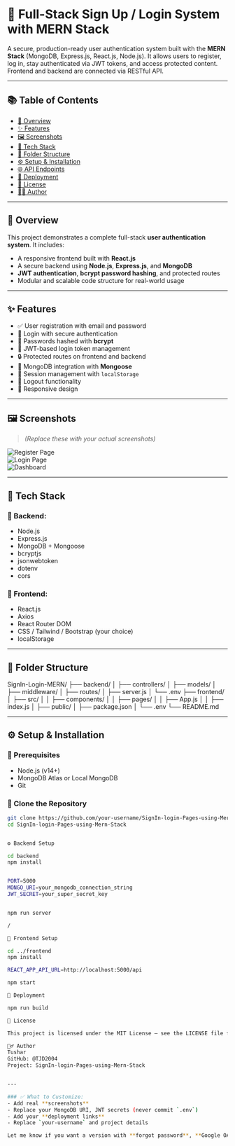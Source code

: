 # 🔐 Full-Stack Sign Up / Login System with MERN Stack

A secure, production-ready user authentication system built with the **MERN Stack** (MongoDB, Express.js, React.js, Node.js). It allows users to register, log in, stay authenticated via JWT tokens, and access protected content. Frontend and backend are connected via RESTful API.

---

## 📚 Table of Contents

- [📄 Overview](#-overview)
- [✨ Features](#-features)
- [🖼️ Screenshots](#️-screenshots)
- [🧱 Tech Stack](#-tech-stack)
- [📂 Folder Structure](#-folder-structure)
- [⚙️ Setup & Installation](#️-setup--installation)
- [🌐 API Endpoints](#-api-endpoints)
- [🚀 Deployment](#-deployment)
- [📜 License](#-license)
- [🙋‍♂️ Author](#-author)

---

## 📄 Overview

This project demonstrates a complete full-stack **user authentication system**. It includes:

- A responsive frontend built with **React.js**
- A secure backend using **Node.js**, **Express.js**, and **MongoDB**
- **JWT authentication**, **bcrypt password hashing**, and protected routes
- Modular and scalable code structure for real-world usage

---

## ✨ Features

- ✅ User registration with email and password
- 🔐 Login with secure authentication
- 🔄 Passwords hashed with **bcrypt**
- 🪪 JWT-based login token management
- 🔒 Protected routes on frontend and backend
- 💾 MongoDB integration with **Mongoose**
- 🧠 Session management with `localStorage`
- 🔁 Logout functionality
- 📱 Responsive design

---

## 🖼️ Screenshots

> *(Replace these with your actual screenshots)*

![Register Page](screenshots/register.png)  
![Login Page](screenshots/login.png)  
![Dashboard](screenshots/dashboard.png)

---

## 🧱 Tech Stack

### 🔧 Backend:
- Node.js
- Express.js
- MongoDB + Mongoose
- bcryptjs
- jsonwebtoken
- dotenv
- cors

### 🎨 Frontend:
- React.js
- Axios
- React Router DOM
- CSS / Tailwind / Bootstrap (your choice)
- localStorage

---

## 📂 Folder Structure


SignIn-Login-MERN/
├── backend/
│ ├── controllers/
│ ├── models/
│ ├── middleware/
│ ├── routes/
│ ├── server.js
│ └── .env
├── frontend/
│ ├── src/
│ │ ├── components/
│ │ ├── pages/
│ │ ├── App.js
│ │ ├── index.js
│ ├── public/
│ ├── package.json
│ └── .env
└── README.md


---

## ⚙️ Setup & Installation

### 🧩 Prerequisites
- Node.js (v14+)
- MongoDB Atlas or Local MongoDB
- Git

### 🔄 Clone the Repository

```bash
git clone https://github.com/your-username/SignIn-login-Pages-using-Mern-Stack.git
cd SignIn-login-Pages-using-Mern-Stack


⚙️ Backend Setup

cd backend
npm install


PORT=5000
MONGO_URI=your_mongodb_connection_string
JWT_SECRET=your_super_secret_key


npm run server

/

🎨 Frontend Setup

cd ../frontend
npm install

REACT_APP_API_URL=http://localhost:5000/api

npm start

🚀 Deployment

npm run build

📜 License

This project is licensed under the MIT License — see the LICENSE file for details.

🙋‍♂️ Author
Tushar
GitHub: @TJD2004
Project: SignIn-login-Pages-using-Mern-Stack


---

### ✅ What to Customize:
- Add real **screenshots**
- Replace your MongoDB URI, JWT secrets (never commit `.env`)
- Add your **deployment links**
- Replace `your-username` and project details

Let me know if you want a version with **forgot password**, **Google OAuth**, or **email verification**!
